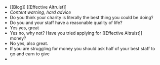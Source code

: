 - [[Blog]] [[Effective Altruist]]
- *Content warning, hard advice*
- Do you think your charity is literally the best thing you could be doing?
- Do you and your staff have a reasonable quality of life?
- Yes yes, great
- Yes no, why not? Have you tried applying for [[Effective Altruist]] money?
- No yes, also great.
- If you are struggling for money you should ask half of your best staff to go and earn to give
-